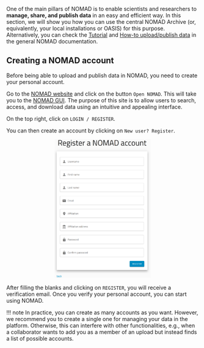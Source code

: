 
One of the main pillars of NOMAD is to enable scientists and researchers to **manage, share, and publish data** in an easy and efficient way. In this section, we will show you how you can use the central NOMAD Archive (or, equivalently, your local installations or OASIS) for this purpose. Alternatively, you can check the [Tutorial](https://nomad-lab.eu/prod/v1/staging/docs/tutorial.html) and [How-to upload/publish data](https://nomad-lab.eu/prod/v1/staging/docs/data/upload.html) in the general NOMAD documentation.


## Creating a NOMAD account

Before being able to upload and publish data in NOMAD, you need to create your personal account.

Go to the [NOMAD website](https://nomad-lab.eu/nomad-lab/) and click on the button `Open NOMAD`. This will take you to the [NOMAD GUI](../glossary/glossary.md/#gui). The purpose of this site is to allow users to search, access, and download data using an intuitive and appealing interface.

On the top right, click on `LOGIN / REGISTER`. 

You can then create an account by clicking on `New user? Register`.

<p align="center">
    <img src="newuser_register.png" width="50%" alt="New user? Register.">
</p>

After filling the blanks and clicking on `REGISTER`, you will receive a verification email. Once you verify your personal account, you can start using NOMAD.

!!! note
    In practice, you can create as many accounts as you want. However, we recommend you to create a single one
    for managing your data in the platform. Otherwise, this can interfere with other functionalities, e.g.,
    when a collaborator wants to add you as a member of an upload but instead finds a list of possible accounts.